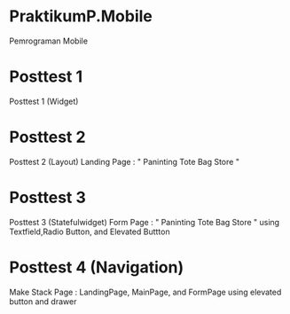 # PraktikumP.Mobile
Pemrograman Mobile
# Posttest 1
Posttest 1 (Widget)
# Posttest 2
Posttest 2 (Layout)
Landing Page : " Paninting Tote Bag Store "
# Posttest 3
Posttest 3 (Statefulwidget)
Form Page :  " Paninting Tote Bag Store "
using Textfield,Radio Button, and Elevated Buttton
# Posttest 4 (Navigation)
Make Stack Page : LandingPage, MainPage, and FormPage using 
elevated button and drawer

